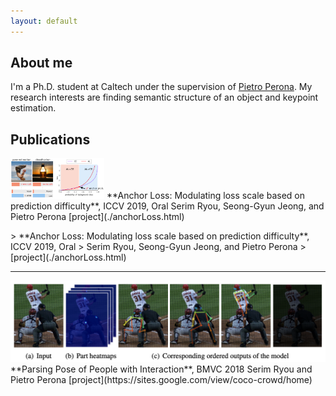 ```yaml
---
layout: default
---
```


## About me

I'm a Ph.D. student at Caltech under the supervision of [Pietro Perona](http://www.vision.caltech.edu/). My research interests are finding semantic structure of an object and keypoint estimation. 

## Publications

<p class="alignleft">
  <img src="https://github.com/slryou41/slryou41.github.io/blob/master/images/overview.png?raw=true" style="width:150px">
  **Anchor Loss: Modulating loss scale based on prediction difficulty**, ICCV 2019, Oral
  Serim Ryou, Seong-Gyun Jeong, and Pietro Perona
 [project](./anchorLoss.html)
  
</p>
> **Anchor Loss: Modulating loss scale based on prediction difficulty**, ICCV 2019, Oral
> Serim Ryou, Seong-Gyun Jeong, and Pietro Perona
> [project](./anchorLoss.html)

* * *
<img src="https://github.com/slryou41/slryou41.github.io/blob/master/images/pose_seq.png?raw=true">
**Parsing Pose of People with Interaction**, BMVC 2018
Serim Ryou and Pietro Perona
[project](https://sites.google.com/view/coco-crowd/home)
